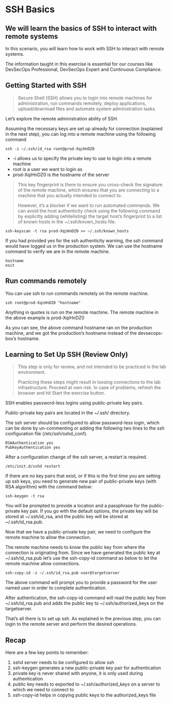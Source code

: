 SSH Basics
================================================================


We will learn the basics of SSH to interact with remote systems
---------

In this scenario, you will learn how to work with SSH to interact with remote systems.

The information taught in this exercise is essential for our courses like DevSecOps Professional, DevSecOps Expert and Continuous Compliance.

Getting Started with SSH
----------

> Secure Shell (SSH) allows you to login into remote machines for administration, run commands remotely, deploy applications, upload/download files and automate system administration tasks.

Let’s explore the remote administration ability of SSH.

Assuming the necessary keys are set up already for connection (explained in the next step), you can log into a remote machine using the following command

```
ssh -i ~/.ssh/id_rsa root@prod-XqiHnDZ0
```

- -i allows us to specify the private key to use to login into a remote machine
- root is a user we want to login as
- prod-XqiHnDZ0 is the hostname of the server

> This key fingerprint is there to ensure you cross-check the signature of the remote machine, which ensures that you are connecting to a machine that you actually intended to connect to.
> 
> However, it’s a blocker if we want to run automated commands. We can avoid the host authenticity check using the following command by explicitly adding (whitelisting) the target host’s fingerprint to a list of known hosts in the ~/.ssh/known_hosts file.

```
ssh-keyscan -t rsa prod-XqiHnDZ0 >> ~/.ssh/known_hosts
```

If you had provided yes for the ssh authenticity warning, the ssh command would have logged us in the production system. We can use the hostname command to verify we are in the remote machine.

```
hostname
exit
```

Run commands remotely
----------

You can use ssh to run commands remotely on the remote machine.

```
ssh root@prod-XqiHnDZ0 "hostname"
```
Anything in quotes is run on the remote machine. The remote machine in the above example is prod-XqiHnDZ0

As you can see, the above command hostname ran on the production machine, and we got the production’s hostname instead of the devsecops-box’s hostname.

Learning to Set Up SSH (Review Only)
--------------------------------

> This step is only for review, and not intended to be practiced in the lab environment.
>
> Practicing these steps might result in loosing connections to the lab infrastructure. Proceed at own risk. In case of problems, refresh the browser and hit Start the exercise button.

SSH enables password-less logins using public-private key pairs.

Public-private key pairs are located in the ~/.ssh/ directory.

The ssh server should be configured to allow password-less login, which can be done by un-commenting or adding the following two lines to the ssh configuration file (/etc/ssh/sshd_conf).

```
RSAAuthentication yes
PubKeyAuthentication yes
```
After a configuration change of the ssh server, a restart is required.
```
/etc/init.d/sshd restart
```
If there are no key pairs that exist, or if this is the first time you are setting up ssh keys, you need to generate new pair of public-private keys (with RSA algorithm) with the command below:
```
ssh-keygen -t rsa
```
You will be prompted to provide a location and a passphrase for the public-private key pair.
If you go with the default options, the private key will be stored at ~/.ssh/id_rsa, and the public key will be stored at ~/.ssh/id_rsa.pub.

Now that we have a public-private key pair, we need to configure the remote machine to allow the connection.

The remote machine needs to know the public key from where the connection is originating from. Since we have generated the public key at ~/.ssh/id_rsa.pub let’s use the ssh-copy-id command as below to let the remote machine allow connections.

```
ssh-copy-id -i ~/.ssh/id_rsa.pub user@targetserver
```

The above command will prompt you to provide a password for the user named user in order to complete authentication.

After authentication, the ssh-copy-id command will read the public key from ~/.ssh/id_rsa.pub and adds the public key to ~/.ssh/authorized_keys on the targetserver.

That’s all there is to set up ssh. As explained in the previous step, you can login to the remote server and perform the desired operations.

Recap
---------
Here are a few key points to remember:

1. sshd server needs to be configured to allow ssh
2. ssh-keygen generates a new public-private key pair for authentication
3. private key is never shared with anyone, it is only used during authentication
4. public key needs to exported to ~/.ssh/authorized_keys on a server to which we need to connect to
5. ssh-copy-id helps in copying public keys to the authorized_keys file
